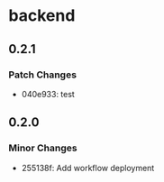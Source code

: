 # backend

## 0.2.1

### Patch Changes

- 040e933: test

## 0.2.0

### Minor Changes

- 255138f: Add workflow deployment

